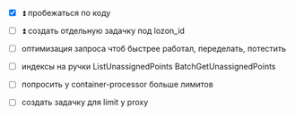 - [x] ⏫ пробежаться по коду
- [ ] ⏫ создать отдельную задачку под lozon_id 
- [ ] оптимизация запроса чтоб быстрее работал, переделать, потестить
- [ ] индексы на ручки ListUnassignedPoints BatchGetUnassignedPoints
- [ ] попросить у container-processor больше лимитов
- [ ] создать задачку для limit у proxy



